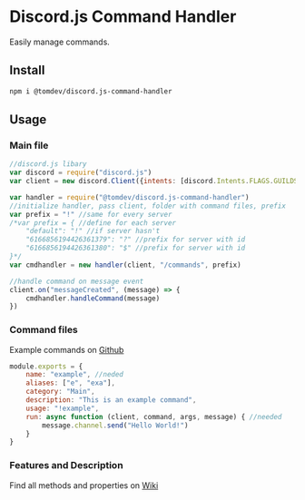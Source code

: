# Discord.js Command Handler

Easily manage commands.

## Install

```bash
npm i @tomdev/discord.js-command-handler
```

## Usage

### Main file

```javascript
//discord.js libary
var discord = require("discord.js")
var client = new discord.Client({intents: [discord.Intents.FLAGS.GUILDS, discord.Intents.FLAGS.GUILD_MESSAGES]})

var handler = require("@tomdev/discord.js-command-handler")
//initialize handler, pass client, folder with command files, prefix
var prefix = "!" //same for every server
/*var prefix = { //define for each server
    "default": "!" //if server hasn't
    "6166856194426361379": "?" //prefix for server with id
    "6166856194426361380": "$" //prefix for server with id
}*/ 
var cmdhandler = new handler(client, "/commands", prefix)

//handle command on message event
client.on("messageCreated", (message) => {
    cmdhandler.handleCommand(message)
})
```

### Command files
Example commands on [Github](https://github.com/TGamingStudio/discord.js-command-handler/tree/master/example-commands)
```javascript
module.exports = {
    name: "example", //neded
    aliases: ["e", "exa"],
    category: "Main",
    description: "This is an example command",
    usage: "!example",
    run: async function (client, command, args, message) { //needed
        message.channel.send("Hello World!")
    }
}
```

### Features and Description
Find all methods and properties on [Wiki](https://github.com/TGamingStudio/discord.js-command-handler/wiki)